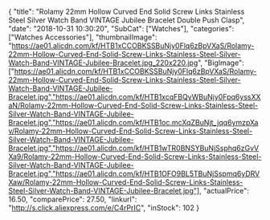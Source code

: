 {
	"title": "Rolamy 22mm Hollow Curved End Solid Screw Links Stainless Steel Silver Watch Band VINTAGE Jubilee Bracelet Double Push Clasp",
	"date": "2018-10-31 10:30:20",
	"SubCat": ["Watches"],
	"categories": ["Watches Accessories"],
	"thumbnailImage": "https://ae01.alicdn.com/kf/HTB1xCCOBKSSBuNjy0Flq6zBpVXaS/Rolamy-22mm-Hollow-Curved-End-Solid-Screw-Links-Stainless-Steel-Silver-Watch-Band-VINTAGE-Jubilee-Bracelet.jpg_220x220.jpg",
	"BigImage": ["https://ae01.alicdn.com/kf/HTB1xCCOBKSSBuNjy0Flq6zBpVXaS/Rolamy-22mm-Hollow-Curved-End-Solid-Screw-Links-Stainless-Steel-Silver-Watch-Band-VINTAGE-Jubilee-Bracelet.jpg","https://ae01.alicdn.com/kf/HTB1xcqFBQyWBuNjy0Fpq6yssXXaN/Rolamy-22mm-Hollow-Curved-End-Solid-Screw-Links-Stainless-Steel-Silver-Watch-Band-VINTAGE-Jubilee-Bracelet.jpg","https://ae01.alicdn.com/kf/HTB1oc.mcXqZBuNjt_jqq6ymzpXav/Rolamy-22mm-Hollow-Curved-End-Solid-Screw-Links-Stainless-Steel-Silver-Watch-Band-VINTAGE-Jubilee-Bracelet.jpg","https://ae01.alicdn.com/kf/HTB1wTR0BNSYBuNjSsphq6zGvVXa9/Rolamy-22mm-Hollow-Curved-End-Solid-Screw-Links-Stainless-Steel-Silver-Watch-Band-VINTAGE-Jubilee-Bracelet.jpg","https://ae01.alicdn.com/kf/HTB1OFO9BL5TBuNjSspmq6yDRVXaw/Rolamy-22mm-Hollow-Curved-End-Solid-Screw-Links-Stainless-Steel-Silver-Watch-Band-VINTAGE-Jubilee-Bracelet.jpg"],
	"actualPrice": 16.50,
	"comparePrice": 27.50,
	"linkurl": "http://s.click.aliexpress.com/e/C4rPrIC",
	"inStock": 102
}
